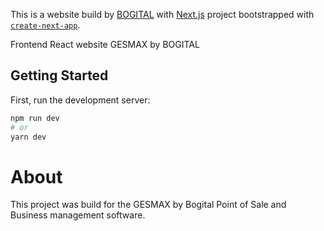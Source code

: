 This is a website build by [BOGITAL](https://bogital.com) with [Next.js](https://nextjs.org/) project bootstrapped with [`create-next-app`](https://github.com/vercel/next.js/tree/canary/packages/create-next-app).


Frontend React website GESMAX by BOGITAL

## Getting Started

First, run the development server:

```bash
npm run dev
# or
yarn dev
```

# About

This project was build for the GESMAX by Bogital Point of Sale and Business management software.